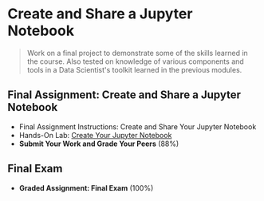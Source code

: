 # Create and Share a Jupyter Notebook
> Work on a final project to demonstrate some of the skills learned in the course. Also tested on knowledge of various components and tools in a Data Scientist's toolkit learned in the previous modules.
## Final Assignment: Create and Share a Jupyter Notebook
- Final Assignment Instructions: Create and Share Your Jupyter Notebook
- Hands-On Lab: [Create Your Jupyter Notebook](https://github.com/KailaniBailey/IBM-Data-Science-Professional-Certificate/blob/main/02.%20Tools%20for%20Data%20Science/Week%206%3A%20Create%20and%20Share%20a%20Jupyter%20Notebook/Tools-for-Data-Science-Jupyter-Notebook-Final-Assignment.ipynb)
- **Submit Your Work and Grade Your Peers** (88%)
## Final Exam
- **Graded Assignment: Final Exam** (100%)
